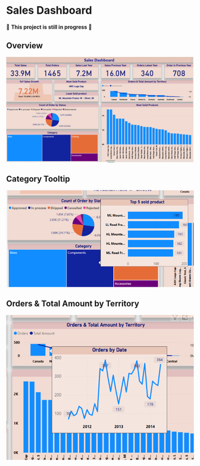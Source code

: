 # Sales Dashboard

🚧 **This project is still in progress** 🚧  

## Overview  
![Overview](https://github.com/MohamedGadia/Sales-Power-BI/blob/main/Dasboard_images/Overview.png?raw=true)  

## Category Tooltip  
![Category Tooltip](https://github.com/MohamedGadia/Sales-Power-BI/blob/main/Dasboard_images/Tooltip2.png?raw=true)  

## Orders & Total Amount by Territory  
![Orders & Total Amount by Territory](https://github.com/MohamedGadia/Sales-Power-BI/blob/main/Dasboard_images/Tooltip1.png?raw=true)  
